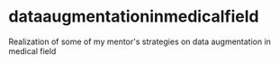 # dataaugmentationinmedicalfield
Realization of some of my mentor's strategies on data augmentation in medical field
